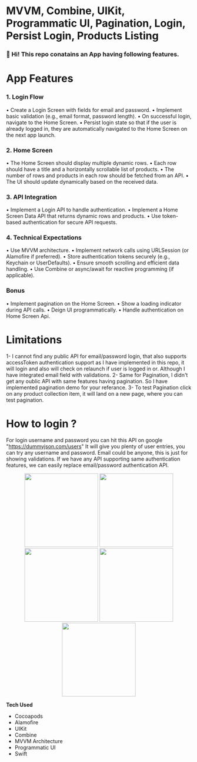 # MVVM, Combine, UIKit, Programmatic UI, Pagination, Login, Persist Login, Products Listing


### 👋 Hi! This repo conatains an App having following features.

# App Features
### 1. Login Flow
• Create a Login Screen with fields for email and password.
• Implement basic validation (e.g., email format, password length).
• On successful login, navigate to the Home Screen.
• Persist login state so that if the user is already logged in, they are automatically
navigated to the Home Screen on the next app launch.
### 2. Home Screen
• The Home Screen should display multiple dynamic rows.
• Each row should have a title and a horizontally scrollable list of products.
• The number of rows and products in each row should be fetched from an API.
• The UI should update dynamically based on the received data.
### 3. API Integration
• Implement a Login API to handle authentication.
• Implement a Home Screen Data API that returns dynamic rows and products.
• Use token-based authentication for secure API requests.
### 4. Technical Expectations
• Use MVVM architecture.
• Implement network calls using URLSession (or Alamofire if preferred).
• Store authentication tokens securely (e.g., Keychain or UserDefaults).
• Ensure smooth scrolling and efficient data handling.
• Use Combine or async/await for reactive programming (if applicable).
### Bonus 
• Implement pagination on the Home Screen.
• Show a loading indicator during API calls.
• Deign UI programmatically.
• Handle authentication on Home Screen Api.

# Limitations
1- I cannot find any public API for email/password login, that also supports accessToken authentication support as I have implemented in this repo, it will login and also will check on relaunch if user is logged in or. Although I have integrated email field with validations.
2- Same for Pagination, I didn't get any oublic API with same features having pagination. So I have implemented pagination demo for your referance.
3- To test Pagination click on any product collection item, it will land on a new page, where you can test pagination.

# How to login ?
For login username and password you can hit this API on google "https://dummyjson.com/users"
It will give you plenty of user entries, you can try any username and password.
Email could be anyone, this is just for showing validations. 
If we have any API supporting same authentication features, we can easily replace email/password authentication API.

<p align="center">
 <img src="https://github.com/user-attachments/assets/13c582f0-447c-4566-b508-ab56b7b0cea3" width="200"/>
 <img src="https://github.com/user-attachments/assets/8143745a-a327-446c-bf50-ba05dfd45aeb" width="200"/>
 <img src="https://github.com/user-attachments/assets/80f827cb-e660-418a-b833-d5a01fe8452e" width="200"/>
 <img src="https://github.com/user-attachments/assets/2ebb8058-f651-41ac-bd79-518ec33865e1" width="200"/>
 <img src="https://github.com/user-attachments/assets/8efc0452-5bc1-487a-bb54-bb57d3312127" width="200"/>
</p>

**Tech Used**
-  Cocoapods
-  Alamofire
-  UIKit
-  Combine
-  MVVM Architecture
-  Programmatic UI
-  Swift
